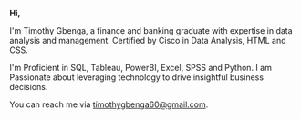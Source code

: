 **Hi,**

I'm Timothy Gbenga, a finance and banking graduate with expertise in data analysis and management. Certified by Cisco in Data Analysis, HTML and CSS. 

I'm Proficient in SQL, Tableau, PowerBI, Excel, SPSS and Python.
I am Passionate about leveraging technology to drive insightful business decisions.

You can reach me via timothygbenga60@gmail.com.
